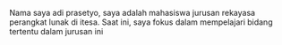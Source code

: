 Nama saya adi prasetyo, saya adalah mahasiswa jurusan rekayasa perangkat lunak di itesa. Saat ini, saya fokus dalam mempelajari bidang tertentu dalam jurusan ini
